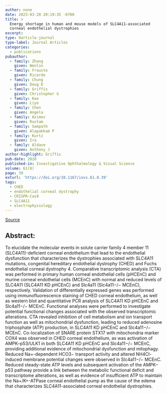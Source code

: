 ```yaml
---
author: none
date: 2023-03-28 20:19:35 -0700
title: >
  Energy shortage in human and mouse models of SLC4A11-associated
  corneal endothelial dystrophies
excerpt:
type: 9article-journal
type-label: Journal Articles
categories:
  - publications
pubauthor:
  - family: Zhang
    given: Wenlin
  - family: Frausto
    given: Ricardo
  - family: Chung
    given: Doug D
  - family: Griffis
    given: Christopher G
  - family: Kao
    given: Liyo
  - family: Chen
    given: Angela
  - family: Azimov
    given: Rustam
  - family: Sampath
    given: Alapakkam P
  - family: Kurtz
    given: Ira
  - family: Aldave
    given: Anthony J
author-highlight: Griffis
pub-date: 2020
published-in: Investigative Ophthalmology & Visual Science
volume: 61(8)
page: 39
exturl: 'https://doi.org/10.1167/iovs.61.8.39'
tags:
  - CHED
  - endothelial corneal dystrophy
  - CRISPR-Cas9
  - SLC4A11
  - electrophysiology
---
```


<a href="https://doi.org/10.1167/iovs.61.8.39" target="_blank">Source</a>

## Abstract:

To elucidate the molecular events in solute carrier family 4 member 11 (SLC4A11)-deficient corneal endothelium that lead to the endothelial dysfunction that characterizes the dystrophies associated with SLC4A11 mutations, congenital hereditary endothelial dystrophy (CHED) and Fuchs endothelial corneal dystrophy 4. Comparative transcriptomic analysis (CTA) was performed in primary human corneal endothelial cells (pHCEnC) and murine corneal endothelial cells (MCEnC) with normal and reduced levels of SLC4A11 (SLC4A11 KD pHCEnC) and Slc4a11 (Slc4a11−/− MCEnC), respectively. Validation of differentially expressed genes was performed using immunofluorescence staining of CHED corneal endothelium, as well as western blot and quantitative PCR analysis of SLC4A11 KD pHCEnC and Slc4a11−/− MCEnC. Functional analyses were performed to investigate potential functional changes associated with the observed transcriptomic alterations. CTA revealed inhibition of cell metabolism and ion transport function as well as mitochondrial dysfunction, leading to reduced adenosine triphosphate (ATP) production, in SLC4A11 KD pHCEnC and Slc4a11−/− MCEnC. Co-localization of SNARE protein STX17 with mitochondria marker COX4 was observed in CHED corneal endothelium, as was activation of AMPK–p53/ULK1 in both SLC4A11 KD pHCEnC and Slc4a11−/− MCEnC, providing additional evidence of mitochondrial dysfunction and mitophagy. Reduced Na+-dependent HCO3− transport activity and altered NH4Cl-induced membrane potential changes were observed in Slc4a11−/− MCEnC. Reduced steady-state ATP levels and subsequent activation of the AMPK–p53 pathway provide a link between the metabolic functional deficit and transcriptome alterations, as well as evidence of insufficient ATP to maintain the Na+/K+-ATPase corneal endothelial pump as the cause of the edema that characterizes SLC4A11-associated corneal endothelial dystrophies.